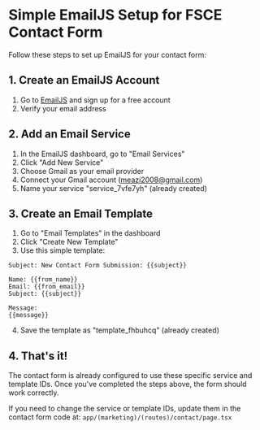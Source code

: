 # Simple EmailJS Setup for FSCE Contact Form

Follow these steps to set up EmailJS for your contact form:

## 1. Create an EmailJS Account

1. Go to [EmailJS](https://www.emailjs.com/) and sign up for a free account
2. Verify your email address

## 2. Add an Email Service

1. In the EmailJS dashboard, go to "Email Services"
2. Click "Add New Service"
3. Choose Gmail as your email provider
4. Connect your Gmail account (meazi2008@gmail.com)
5. Name your service "service_7vfe7yh" (already created)

## 3. Create an Email Template

1. Go to "Email Templates" in the dashboard
2. Click "Create New Template"
3. Use this simple template:

```
Subject: New Contact Form Submission: {{subject}}

Name: {{from_name}}
Email: {{from_email}}
Subject: {{subject}}

Message:
{{message}}
```

4. Save the template as "template_fhbuhcq" (already created)

## 4. That's it!

The contact form is already configured to use these specific service and template IDs. Once you've completed the steps above, the form should work correctly.

If you need to change the service or template IDs, update them in the contact form code at:
`app/(marketing)/(routes)/contact/page.tsx`
